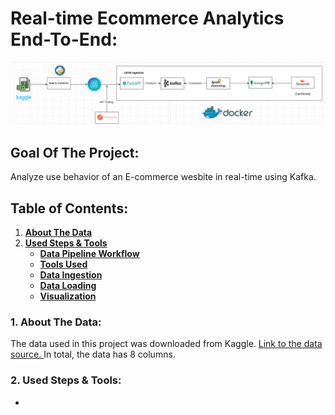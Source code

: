 
# Real-time Ecommerce Analytics End-To-End:

<img src="./images/workflow.png" alt="DE-workflow" title="Data Pipeline Worflow">

## Goal Of The Project:
Analyze use behavior of an E-commerce wesbite in real-time using Kafka.


## Table of Contents:
<ol>
    <li><a href="#about_the_data"> <b>About The Data </a></b></li>
    <li><a href="#used_steps_tools"><b>Used Steps & Tools</b>
        <ul>
        <li><a href="#etl_workflow"><b> Data Pipeline Workflow </a></b></li>
        <li><a href="#tools"><b> Tools Used </a> </b></li>
        <li><a href="#ingestion"><b> Data Ingestion </a> </b></li>
        <li><a href="#loading"><b> Data Loading </a> </b></li>
        <li><a href="#viz"><b> Visualization </a> </b></li>
        </ul>
    </li>
</ol>


<h3 id ="about_the_data">1. About The Data:</h3>
The data used in this project was downloaded from Kaggle.
<a href="https://www.kaggle.com/datasets/carrie1/ecommerce-data">Link to the data source. </a>
In total, the data has 8 columns.

<h3 id="used_steps_tools">2. Used Steps & Tools:</h3>
<ul>
    <li></li>
</ul>